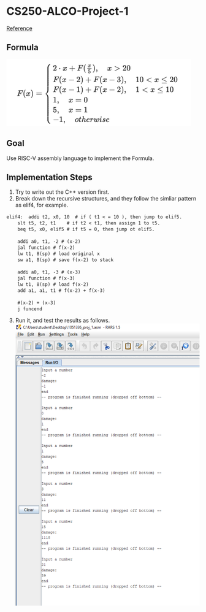 # CS250-ALCO-Project-1
[Reference](https://hackmd.io/@wycchen/1102ALCO_project1)

## Formula
![](https://github.com/chengchiehhung/CS250-ALCO-Project-1/blob/master/formula.png)

## Goal
Use RISC-V assembly language to implement the Formula.

## Implementation Steps
1. Try to write out the C++ version first.
2. Break down the recursive structures, and they follow the simliar pattern as elif4, for example.
```assembly
elif4:	addi t2, x0, 10	 # if ( t1 < = 10 ), then jump to elif5.
	slt t5, t2, t1    # if t2 < t1, then assign 1 to t5.
	beq t5, x0, elif5 # if t5 = 0, then jump ot elif5.
	
	addi a0, t1, -2 # (x-2)
	jal function # f(x-2)
	lw t1, 8(sp) # load original x
	sw a1, 8(sp) # save f(x-2) to stack
	
	addi a0, t1, -3 # (x-3)
	jal function # f(x-3)
	lw t1, 8(sp) # load f(x-2) 
	add a1, a1, t1 # f(x-2) + f(x-3)

	#(x-2) + (x-3)
	j funcend
```
3. Run it, and test the results as follows.
![](https://github.com/chengchiehhung/CS250-ALCO-Project-1/blob/master/outcome.png)